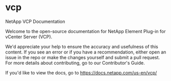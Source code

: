 # vcp
NetApp VCP Documentation

Welcome to the open-source documentation for NetApp Element Plug-in for vCenter Server (VCP).

We'd appreciate your help to ensure the accuracy and usefulness of this content. If you see an error or if you have a recommendation, either open an issue in the repo or make the changes yourself and submit a pull request. For more details about contributing, go to our Contributor's Guide.

If you'd like to view the docs, go to https://docs.netapp.com/us-en/vcp/
